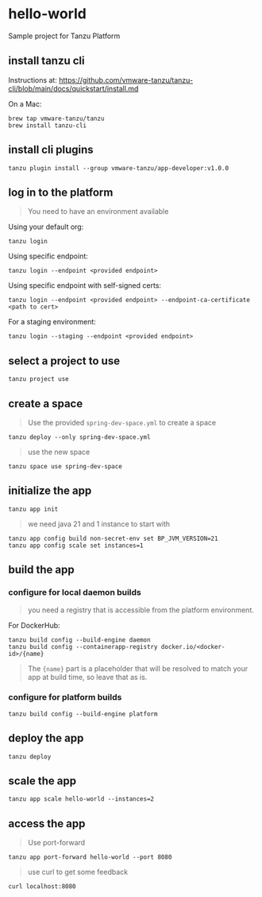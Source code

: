 # hello-world
Sample project for Tanzu Platform

## install tanzu cli

Instructions at: https://github.com/vmware-tanzu/tanzu-cli/blob/main/docs/quickstart/install.md

On a Mac:

```shell
brew tap vmware-tanzu/tanzu
brew install tanzu-cli
```

## install cli plugins

```shell
tanzu plugin install --group vmware-tanzu/app-developer:v1.0.0
```

## log in to the platform

> You need to have an environment available

Using your default org:

```shell
tanzu login
``` 

Using specific endpoint:

```shell
tanzu login --endpoint <provided endpoint>
``` 

Using specific endpoint with self-signed certs:

```shell
tanzu login --endpoint <provided endpoint> --endpoint-ca-certificate <path to cert>
``` 

For a staging environment:

```shell
tanzu login --staging --endpoint <provided endpoint>
```

## select a project to use

```shell
tanzu project use
```

## create a space

> Use the provided `spring-dev-space.yml` to create a space

```shell
tanzu deploy --only spring-dev-space.yml
```

> use the new space

```shell
tanzu space use spring-dev-space
```
 
## initialize the app

```shell
tanzu app init
```

> we need java 21 and 1 instance to start with

```shell
tanzu app config build non-secret-env set BP_JVM_VERSION=21
tanzu app config scale set instances=1
```

## build the app

### configure for local daemon builds

> you need a registry that is accessible from the platform environment.

For DockerHub:

```shell
tanzu build config --build-engine daemon
tanzu build config --containerapp-registry docker.io/<docker-id>/{name}
```
> The `{name}` part is a placeholder that will be resolved to match your app at build time, so leave that as is.

### configure for platform builds

```shell
tanzu build config --build-engine platform
```

## deploy the app

```shell
tanzu deploy
```

## scale the app

```shell
tanzu app scale hello-world --instances=2
```

## access the app

> Use port-forward

```shell
tanzu app port-forward hello-world --port 8080
```

> use curl to get some feedback

```shell
curl localhost:8080
``` 

